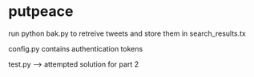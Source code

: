 # putpeace

run python bak.py to retreive tweets and store them in search_results.tx

config.py contains authentication tokens

test.py --> attempted solution for part 2
